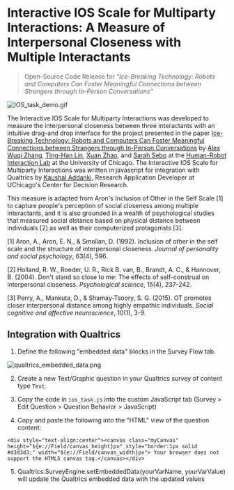 # Interactive IOS Scale for Multiparty Interactions: A Measure of Interpersonal Closeness with Multiple Interactants

> Open-Source Code Release for 
> *"Ice-Breaking Technology: Robots and Computers Can Foster Meaningful Connections between Strangers through In-Person Conversations"* 

![IOS_task_demo.gif](https://github.com/SeboLab/interactive_ios_scale/blob/main/IOS_task_demo.gif)


The Interactive IOS Scale for Multiparty Interactions was developed to measure the interpersonal closeness between three interactants with an intuitive drag-and drop interface for the project presented in the paper [Ice-Breaking Technology: Robots and Computers Can Foster Meaningful Connections between Strangers through In-Person Conversations](https://dl.acm.org/doi/10.1145/3544548.3581135) by [Alex Wuqi Zhang](mailto:alexwuqizhang@uchicago.edu), [Ting-Han Lin](mailto:tinghan@uchicago.edu), [Xuan Zhao](mailto:xuanzhao@stanford.edu), and [Sarah Sebo](mailto:sarahsebo@uchicago.edu) at the [Human-Robot Interaction Lab](https://hri.cs.uchicago.edu) at the University of Chicago. The Interactive IOS Scale for Multiparty Interactions was written in javascript for integration with Qualtrics by [Kaushal Addanki](mailto:kaushal.addanki@chicagobooth.edu), Research Application Developer at UChicago's Center for Decision Research.


This measure is adapted from Aron's Inclusion of Other in the Self Scale [1] to capture people's perception of social closeness among multiple interactants, and it is also grounded in a wealth of psychological studies that measured social distance based on physical distance between individuals [2] as well as their computerized protagonists [3].

[1] Aron, A., Aron, E. N., & Smollan, D. (1992). Inclusion of other in the self scale and the structure of interpersonal closeness. *Journal of personality and social psychology*, 63(4), 596.

[2] Holland, R. W., Roeder, U. R., Rick B. van, B., Brandt, A. C., & Hannover, B. (2004). Don't stand so close to me: The effects of self-construal on interpersonal closeness. *Psychological science*, 15(4), 237-242.

[3] Perry, A., Mankuta, D., & Shamay-Tsoory, S. G. (2015). OT promotes closer interpersonal distance among highly empathic individuals. *Social cognitive and affective neuroscience*, 10(1), 3-9.


## Integration with Qualtrics 

1. Define the following "embedded data" blocks in the Survey Flow tab. 

![qualtrics_embedded_data.png](https://github.com/SeboLab/interactive_ios_scale/blob/main/qualtrics_embedded_data.png)

2. Create a new Text/Graphic question in your Qualtrics survey of content type `Text`. 

3. Copy the code in `ios_task.js` into the custom JavaScript tab (Survey > Edit Question > Question Behavior > JavaScript)

4. Copy and paste the following into the "HTML" view of the question content: 

```
<div style="text-align:center"><canvas class="myCanvas" height="${e://Field/canvas_height}px" style="border:1px solid #d3d3d3;" width="${e://Field/canvas_width}px"> Your browser does not support the HTML5 canvas tag.</canvas></div>
```

5. Qualtrics.SurveyEngine.setEmbeddedData(yourVarName, yourVarValue) will update the Qualtrics embedded data with the updated values
